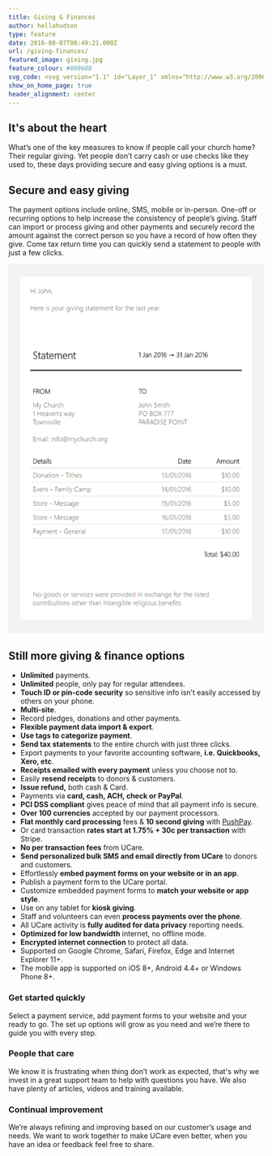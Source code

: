 ```yaml
---
title: Giving & Finances
author: hellohudson
type: feature
date: 2016-08-07T06:49:21.000Z
url: /giving-finances/
featured_image: giving.jpg
feature_colour: #009688
svg_code: <svg version="1.1" id="Layer_1" xmlns="http://www.w3.org/2000/svg" xmlns:xlink="http://www.w3.org/1999/xlink" x="0px" y="0px" viewBox="0 0 22 22.9" style="enable-background:new 0 0 22 22.9;" xml:space="preserve"><g id="Layer_2"><g id="Outline_Icons"> <path class="st0" d="M11,22.4c0,0,10.5-8.1,10.5-15.8S12.2-1.7,11,6C9.8-1.7,0.5-1.1,0.5,7.2S11,22.4,11,22.4z"/> </g></g></svg>
show_on_home_page: true
header_alignment: center
---
```


## It's about the heart

What’s one of the key measures to know if people call your church home? Their regular giving. Yet people don’t carry cash or use checks like they used to, these days providing secure and easy giving options is a must.

## Secure and easy giving

The payment options include online, SMS, mobile or in-person. One-off or recurring options to help increase the consistency of people’s giving. Staff can import or process giving and other payments and securely record the amount against the correct person so you have a record of how often they give. Come tax return time you can quickly send a statement to people with just a few clicks.

![](statement.png)

## Still more giving & finance options

*   **Unlimited** payments.
*   **Unlimited** people, only pay for regular attendees.
*   **Touch ID or pin-code security** so sensitive info isn’t easily accessed by others on your phone.
*   **Multi-site**.
*   Record pledges, donations and other payments.
*   **Flexible payment data import & export**.
*   **Use tags to categorize payment**.
*   **Send tax statements** to the entire church with just three clicks.
*   Export payments to your favorite accounting software, **i.e. Quickbooks, Xero, etc**.
*   **Receipts emailed with every payment** unless you choose not to.
*   Easily **resend receipts** to donors & customers.
*   **Issue refund,** both cash & Card.
*   Payments via **card, cash, ACH, check or PayPal**.
*   **PCI DSS compliant** gives peace of mind that all payment info is secure.
*   **Over 100 currencies** accepted by our payment processors.
*   **Flat monthly card processing** fees & **10 second giving** with [PushPay](https://ucarehq.com/blog/grow-your-church-donations-with-pushpay/).
*   Or card transaction **rates start at 1.75% + 30c per transaction** with Stripe.
*   **No per transaction fees** from UCare.
*   **Send personalized bulk SMS and email directly from UCare** to donors and customers.
*   Effortlessly **embed payment forms on your website or in an app**.
*   Publish a payment form to the UCare portal.
*   Customize embedded payment forms to **match your website or app style**.
*   Use on any tablet for **kiosk giving**.
*   Staff and volunteers can even **process payments over the phone**.
*   All UCare activity is **fully audited for data privacy** reporting needs.
*   **Optimized for low bandwidth** internet, no offline mode.
*   **Encrypted internet connection** to protect all data.
*   Supported on Google Chrome, Safari, Firefox, Edge and Internet Explorer 11+.
*   The mobile app is supported on iOS 8+, Android 4.4+ or Windows Phone 8+.

### Get started quickly

Select a payment service, add payment forms to your website and your ready to go. The set up options will grow as you need and we’re there to guide you with every step.

### People that care

We know it is frustrating when thing don’t work as expected, that's why we invest in a great support team to help with questions you have. We also have plenty of articles, videos and training available.

### Continual improvement

We’re always refining and improving based on our customer’s usage and needs. We want to work together to make UCare even better, when you have an idea or feedback feel free to share.